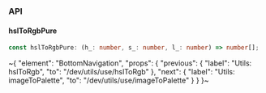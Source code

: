 

### API

#### hslToRgbPure

```ts
const hslToRgbPure: (h_: number, s_: number, l_: number) => number[];
```


~{
  "element": "BottomNavigation",
  "props": {
    "previous": {
      "label": "Utils: hslToRgb",
      "to": "/dev/utils/use/hslToRgb"
    },
    "next": {
      "label": "Utils: imageToPalette",
      "to": "/dev/utils/use/imageToPalette"
    }
  }
}~